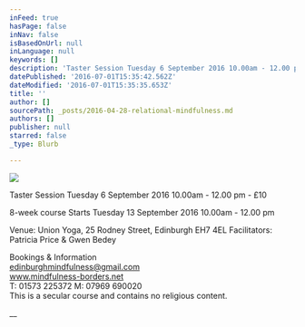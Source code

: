 ```yaml
---
inFeed: true
hasPage: false
inNav: false
isBasedOnUrl: null
inLanguage: null
keywords: []
description: 'Taster Session Tuesday 6 September 2016 10.00am - 12.00 pm - £10 '
datePublished: '2016-07-01T15:35:42.562Z'
dateModified: '2016-07-01T15:35:35.653Z'
title: ''
author: []
sourcePath: _posts/2016-04-28-relational-mindfulness.md
authors: []
publisher: null
starred: false
_type: Blurb

---
```

![](https://the-grid-user-content.s3-us-west-2.amazonaws.com/fb852b29-84aa-42a9-a91a-e9c496a1f27c.jpg)

Taster Session Tuesday 6 September 2016 10.00am - 12.00 pm - £10 

8-week course Starts Tuesday 13 September 2016 10.00am - 12.00 pm 

Venue: Union Yoga, 25 Rodney Street, Edinburgh EH7 4EL Facilitators: Patricia Price & Gwen Bedey 

Bookings & Information   
edinburghmindfulness@gmail.com   
www.mindfulness-borders.net   
T: 01573 225372 M: 07969 690020   
This is a secular course and contains no religious content.

__